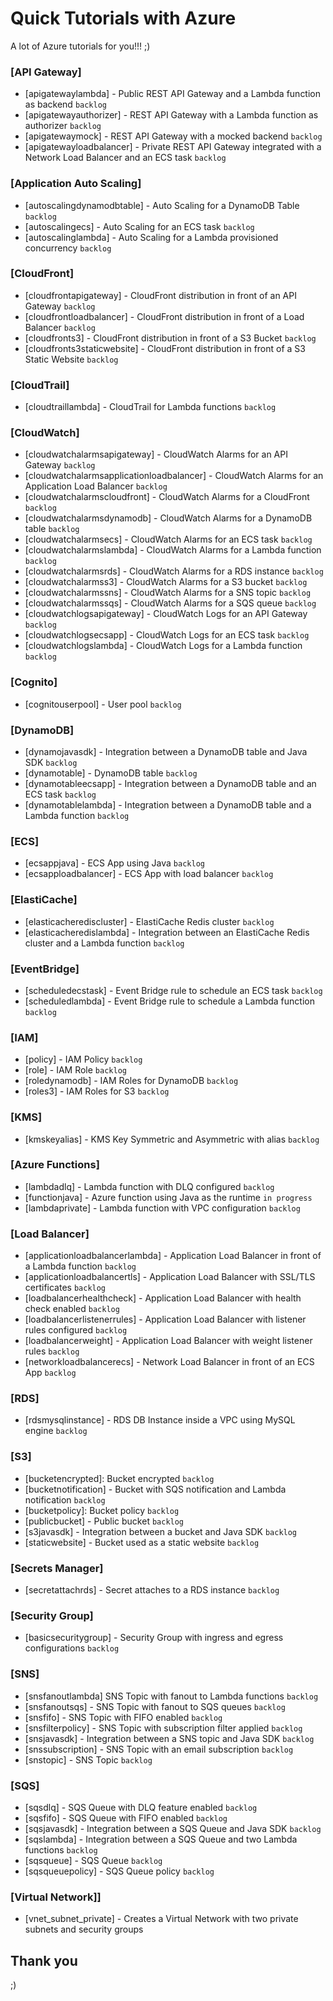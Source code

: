 # Quick Tutorials with Azure

A lot of Azure tutorials for you!!! ;)

### [API Gateway]

- [apigatewaylambda] - Public REST API Gateway and a Lambda function as backend `backlog`
- [apigatewayauthorizer] - REST API Gateway with a Lambda function as authorizer `backlog`
- [apigatewaymock] - REST API Gateway with a mocked backend `backlog`
- [apigatewayloadbalancer] - Private REST API Gateway integrated with a Network Load Balancer and an ECS task `backlog`

### [Application Auto Scaling]

- [autoscalingdynamodbtable] - Auto Scaling for a DynamoDB Table `backlog`
- [autoscalingecs] - Auto Scaling for an ECS task `backlog`
- [autoscalinglambda] - Auto Scaling for a Lambda provisioned concurrency `backlog`

### [CloudFront]
 
- [cloudfrontapigateway] - CloudFront distribution in front of an API Gateway `backlog`
- [cloudfrontloadbalancer] - CloudFront distribution in front of a Load Balancer `backlog`
- [cloudfronts3] - CloudFront distribution in front of a S3 Bucket `backlog`
- [cloudfronts3staticwebsite] - CloudFront distribution in front of a S3 Static Website `backlog`

### [CloudTrail]

- [cloudtraillambda] - CloudTrail for Lambda functions `backlog`

### [CloudWatch]

- [cloudwatchalarmsapigateway] - CloudWatch Alarms for an API Gateway `backlog`
- [cloudwatchalarmsapplicationloadbalancer] - CloudWatch Alarms for an Application Load Balancer `backlog`
- [cloudwatchalarmscloudfront] - CloudWatch Alarms for a CloudFront `backlog`
- [cloudwatchalarmsdynamodb] - CloudWatch Alarms for a DynamoDB table `backlog`
- [cloudwatchalarmsecs] - CloudWatch Alarms for an ECS task `backlog`
- [cloudwatchalarmslambda] - CloudWatch Alarms for a Lambda function `backlog`
- [cloudwatchalarmsrds] - CloudWatch Alarms for a RDS instance `backlog`
- [cloudwatchalarmss3] - CloudWatch Alarms for a S3 bucket `backlog`
- [cloudwatchalarmssns] - CloudWatch Alarms for a SNS topic `backlog`
- [cloudwatchalarmssqs] - CloudWatch Alarms for a SQS queue `backlog`
- [cloudwatchlogsapigateway] - CloudWatch Logs for an API Gateway `backlog`
- [cloudwatchlogsecsapp] - CloudWatch Logs for an ECS task `backlog`
- [cloudwatchlogslambda] - CloudWatch Logs for a Lambda function `backlog`

### [Cognito]

- [cognitouserpool] - User pool `backlog` 

### [DynamoDB]

- [dynamojavasdk] - Integration between a DynamoDB table and Java SDK `backlog`
- [dynamotable] - DynamoDB table `backlog`
- [dynamotableecsapp] - Integration between a DynamoDB table and an ECS task `backlog`
- [dynamotablelambda] - Integration between a DynamoDB table and a Lambda function `backlog`

### [ECS]

- [ecsappjava] - ECS App using Java `backlog`
- [ecsapploadbalancer] - ECS App with load balancer `backlog` 

### [ElastiCache]

- [elasticacherediscluster] - ElastiCache Redis cluster `backlog`
- [elasticacheredislambda] - Integration between an ElastiCache Redis cluster and a Lambda function `backlog`

### [EventBridge]

- [scheduledecstask] - Event Bridge rule to schedule an ECS task `backlog`
- [scheduledlambda] - Event Bridge rule to schedule a Lambda function `backlog`

### [IAM]

- [policy] - IAM Policy `backlog`
- [role] - IAM Role `backlog`
- [roledynamodb] - IAM Roles for DynamoDB `backlog`
- [roles3] - IAM Roles for S3 `backlog`

### [KMS]

- [kmskeyalias] - KMS Key Symmetric and Asymmetric with alias `backlog`

### [Azure Functions]

- [lambdadlq] - Lambda function with DLQ configured `backlog`
- [functionjava] - Azure function using Java as the runtime `in progress`
- [lambdaprivate] - Lambda function with VPC configuration `backlog`

### [Load Balancer]

- [applicationloadbalancerlambda] - Application Load Balancer in front of a Lambda function `backlog`
- [applicationloadbalancertls] - Application Load Balancer with SSL/TLS certificates  `backlog`
- [loadbalancerhealthcheck] - Application Load Balancer with health check enabled `backlog`
- [loadbalancerlistenerrules] - Application Load Balancer with listener rules configured `backlog`
- [loadbalancerweight] - Application Load Balancer with weight listener rules  `backlog`
- [networkloadbalancerecs] - Network Load Balancer in front of an ECS App `backlog`

### [RDS]

- [rdsmysqlinstance] - RDS DB Instance inside a VPC using MySQL engine `backlog`

### [S3]

- [bucketencrypted]: Bucket encrypted `backlog`
- [bucketnotification] - Bucket with SQS notification and Lambda notification `backlog`
- [bucketpolicy]: Bucket policy `backlog`
- [publicbucket] - Public bucket `backlog`
- [s3javasdk] - Integration between a bucket and Java SDK `backlog`
- [staticwebsite] - Bucket used as a static website `backlog`

### [Secrets Manager]

- [secretattachrds] - Secret attaches to a RDS instance `backlog`

### [Security Group]

- [basicsecuritygroup] - Security Group with ingress and egress configurations `backlog`

### [SNS]

- [snsfanoutlambda] SNS Topic with fanout to Lambda functions `backlog`
- [snsfanoutsqs] - SNS Topic with fanout to SQS queues `backlog`
- [snsfifo] - SNS Topic with FIFO enabled `backlog`
- [snsfilterpolicy] - SNS Topic with subscription filter applied `backlog`
- [snsjavasdk] - Integration between a SNS topic and Java SDK `backlog`
- [snssubscription] - SNS Topic with an email subscription `backlog`
- [snstopic] - SNS Topic `backlog`

### [SQS]

- [sqsdlq] - SQS Queue with DLQ feature enabled `backlog`
- [sqsfifo] - SQS Queue with FIFO enabled `backlog`
- [sqsjavasdk] - Integration between a SQS Queue and Java SDK `backlog`
- [sqslambda] - Integration between a SQS Queue and two Lambda functions `backlog`
- [sqsqueue] - SQS Queue `backlog`
- [sqsqueuepolicy] - SQS Queue policy `backlog`

### [Virtual Network]]

- [vnet_subnet_private] - Creates a Virtual Network with two private subnets and security groups

## Thank you

;)